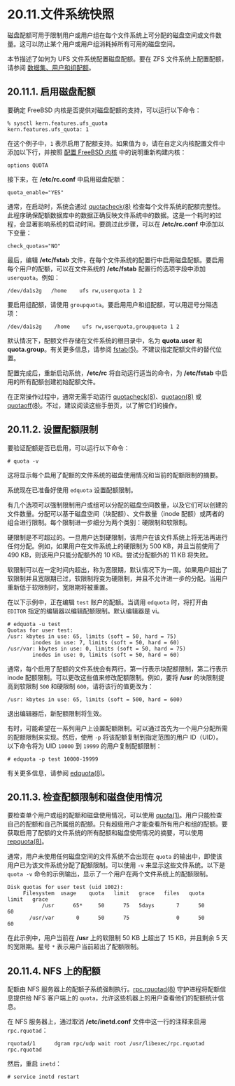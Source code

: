 # 20.11.文件系统快照

磁盘配额可用于限制用户或用户组在每个文件系统上可分配的磁盘空间或文件数量。这可以防止某个用户或用户组消耗掉所有可用的磁盘空间。

本节描述了如何为 UFS 文件系统配置磁盘配额。要在 ZFS 文件系统上配置配额，请参阅 [数据集、用户和组配额](https://docs.freebsd.org/en/books/handbook/zfs/#zfs-zfs-quota)。

## 20.11.1. 启用磁盘配额

要确定 FreeBSD 内核是否提供对磁盘配额的支持，可以运行以下命令：

```
% sysctl kern.features.ufs_quota
kern.features.ufs_quota: 1
```

在这个例子中，`1` 表示启用了配额支持。如果值为 `0`，请在自定义内核配置文件中添加以下行，并按照 [配置 FreeBSD 内核](https://docs.freebsd.org/en/books/handbook/kernelconfig/#kernelconfig) 中的说明重新构建内核：

```
options QUOTA
```

接下来，在 **/etc/rc.conf** 中启用磁盘配额：

```
quota_enable="YES"
```

通常，在启动时，系统会通过 [quotacheck(8)](https://man.freebsd.org/cgi/man.cgi?query=quotacheck&sektion=8&format=html) 检查每个文件系统的配额完整性。此程序确保配额数据库中的数据正确反映文件系统中的数据。这是一个耗时的过程，会显著影响系统的启动时间。要跳过此步骤，可以在 **/etc/rc.conf** 中添加以下变量：

```
check_quotas="NO"
```

最后，编辑 **/etc/fstab** 文件，在每个文件系统的配置行中启用磁盘配额。要启用每个用户的配额，可以在文件系统的 **/etc/fstab** 配置行的选项字段中添加 `userquota`。例如：

```
/dev/da1s2g   /home    ufs rw,userquota 1 2
```

要启用组配额，请使用 `groupquota`。要启用用户和组配额，可以用逗号分隔选项：

```
/dev/da1s2g    /home    ufs rw,userquota,groupquota 1 2
```

默认情况下，配额文件存储在文件系统的根目录中，名为 **quota.user** 和 **quota.group**。有关更多信息，请参阅 [fstab(5)](https://man.freebsd.org/cgi/man.cgi?query=fstab&sektion=5&format=html)。不建议指定配额文件的替代位置。

配置完成后，重新启动系统，**/etc/rc** 将自动运行适当的命令，为 **/etc/fstab** 中启用的所有配额创建初始配额文件。

在正常操作过程中，通常无需手动运行 [quotacheck(8)](https://man.freebsd.org/cgi/man.cgi?query=quotacheck&sektion=8&format=html)、[quotaon(8)](https://man.freebsd.org/cgi/man.cgi?query=quotaon&sektion=8&format=html) 或 [quotaoff(8)](https://man.freebsd.org/cgi/man.cgi?query=quotaoff&sektion=8&format=html)。不过，建议阅读这些手册页，以了解它们的操作。

## 20.11.2. 设置配额限制

要验证配额是否已启用，可以运行以下命令：

```
# quota -v
```

这将显示每个启用了配额的文件系统的磁盘使用情况和当前的配额限制的摘要。

系统现在已准备好使用 `edquota` 设置配额限制。

有几个选项可以强制限制用户或组可以分配的磁盘空间数量，以及它们可以创建的文件数量。分配可以基于磁盘空间（块配额）、文件数量（inode 配额）或两者的组合进行限制。每个限制进一步细分为两个类别：硬限制和软限制。

硬限制是不可超过的。一旦用户达到硬限制，该用户在该文件系统上将无法再进行任何分配。例如，如果用户在文件系统上的硬限制为 500 KB，并且当前使用了 490 KB，则该用户只能分配额外的 10 KB。尝试分配额外的 11 KB 将失败。

软限制可以在一定时间内超出，称为宽限期，默认情况下为一周。如果用户超出了软限制并且宽限期已过，软限制将变为硬限制，并且不允许进一步的分配。当用户重新低于软限制时，宽限期将被重置。

在以下示例中，正在编辑 `test` 账户的配额。当调用 `edquota` 时，将打开由 `EDITOR` 指定的编辑器以编辑配额限制。默认编辑器是 vi。

```
# edquota -u test
Quotas for user test:
/usr: kbytes in use: 65, limits (soft = 50, hard = 75)
        inodes in use: 7, limits (soft = 50, hard = 60)
/usr/var: kbytes in use: 0, limits (soft = 50, hard = 75)
        inodes in use: 0, limits (soft = 50, hard = 60)
```

通常，每个启用了配额的文件系统会有两行。第一行表示块配额限制，第二行表示 inode 配额限制。可以更改这些值来修改配额限制。例如，要将 **/usr** 的块限制提高到软限制 `500` 和硬限制 `600`，请将该行的值更改为：

```
/usr: kbytes in use: 65, limits (soft = 500, hard = 600)
```

退出编辑器后，新配额限制将生效。

有时，可能希望在一系列用户上设置配额限制。可以通过首先为一个用户分配所需的配额限制来实现。然后，使用 `-p` 将该配额复制到指定范围的用户 ID（UID）。以下命令将为 UID `10000` 到 `19999` 的用户复制配额限制：

```
# edquota -p test 10000-19999
```

有关更多信息，请参阅 [edquota(8)](https://man.freebsd.org/cgi/man.cgi?query=edquota&sektion=8&format=html)。

## 20.11.3. 检查配额限制和磁盘使用情况

要检查单个用户或组的配额和磁盘使用情况，可以使用 [quota(1)](https://man.freebsd.org/cgi/man.cgi?query=quota&sektion=1&format=html)。用户只能检查自己的配额和自己所属组的配额。只有超级用户才能查看所有用户和组的配额。要获取启用了配额的文件系统的所有配额和磁盘使用情况的摘要，可以使用 [repquota(8)](https://man.freebsd.org/cgi/man.cgi?query=repquota&sektion=8&format=html)。

通常，用户未使用任何磁盘空间的文件系统不会出现在 `quota` 的输出中，即使该用户已为该文件系统分配了配额限制。可以使用 `-v` 来显示这些文件系统。以下是 `quota -v` 命令的示例输出，显示了一个用户在两个文件系统上的配额限制。

```
Disk quotas for user test (uid 1002):
     Filesystem  usage    quota   limit   grace   files   quota   limit   grace
           /usr      65*     50      75   5days       7      50      60
       /usr/var       0      50      75               0      50      60
```

在此示例中，用户当前在 **/usr** 上的软限制 50 KB 上超出了 15 KB，并且剩余 5 天的宽限期。星号 `*` 表示用户当前超出了配额限制。

## 20.11.4. NFS 上的配额

配额由 NFS 服务器上的配额子系统强制执行。[rpc.rquotad(8)](https://man.freebsd.org/cgi/man.cgi?query=rpc.rquotad&sektion=8&format=html) 守护进程将配额信息提供给 NFS 客户端上的 `quota`，允许这些机器上的用户查看他们的配额统计信息。

在 NFS 服务器上，通过取消 **/etc/inetd.conf** 文件中这一行的注释来启用 `rpc.rquotad`：

```
rquotad/1      dgram rpc/udp wait root /usr/libexec/rpc.rquotad rpc.rquotad
```

然后，重启 `inetd`：

```
# service inetd restart
```
